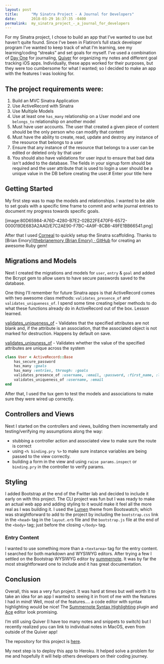 ```yaml
---
layout: post
title:      "My Sinatra Project - A Journal for Developers"
date:       2018-03-29 16:37:35 -0400
permalink:  my_sinatra_project_-_a_journal_for_developers
---
```



For my Sinatra project, I chose to build an app that I’ve wanted to use but haven’t quite found.  Since I’ve been in Flatiron’s full stack developer program I’ve wanted to keep track of what I’m learning, see my learning/coding “streaks” and set goals for myself.  I’ve used a combination of [Day One](dayoneapp.com) for journaling, [Quiver](http://happenapps.com/#quiver) for organizing my notes and different goal tracking iOS apps.   Individually, these apps worked for their purposes, but they were too cumbersome for what I wanted; so I decided to make an app with the features I was looking for.

## The project requirements were:
1. Build an MVC Sinatra Application
2. Use ActiveRecord with Sinatra
3. Use Multiple Models
4. Use at least one `has_many` relationship on a User model and one `belongs_to` relationship on another model
5. Must have user accounts. The user that created a given piece of content should be the only person who can modify that content
6. Must have the ability to create, read, update and destroy any instance of the resource that belongs to a user
7. Ensure that any instance of the resource that belongs to a user can be edited or deleted only by that user
8. You should also have validations for user input to ensure that bad data isn't added to the database. The fields in your signup form should be required and the user attribute that is used to login a user should be a unique value in the DB before creating the user.# Enter your title here


## Getting Started
My first step was to map the models and relationships.  I wanted to be able to set goals with a specific time frame to commit and write journal entries to document my progress towards specific goals.

[image:80D65984-A76D-4280-B7E2-02B22FE470F6-6572-000019DE683A2AAD/E7C2AE90-F7BC-4A9F-8CB6-49FE1BB66541.png]

After that I used [Corneal](https://github.com/thebrianemory/corneal) to quickly setup the Sinatra scaffolding.  Thanks to [Brian Emory]([thebrianemory (Brian Emory) · GitHub](https://github.com/thebrianemory) for creating an awesome Ruby gem!

## Migrations and Models
Next I created the migrations and models for `user`, `entry` & `goal` and added the Bcrypt gem to allow users to have secure passwords saved to the database.

One thing I’ll remember for future Sinatra apps is that ActiveRecord comes with two awesome class methods: `validates_presence_of` and `validates_uniqueness_of`.  I spend some time creating helper methods to do what these functions already do in ActiveRecord out of the box.  Lesson learned.

[validates_uniqueness_of](http://api.rubyonrails.org/classes/ActiveRecord/Validations/ClassMethods.html#method-i-validates_presence_of) - Validates that the specified attributes are not blank and, if the attribute is an association, that the associated object is not marked for destruction. Happens by default on save.

[validates_uniquness_of](http://api.rubyonrails.org/classes/ActiveRecord/Validations/ClassMethods.html#method-i-validates_uniqueness_of) - Validates whether the value of the specified attributes are unique across the system

```ruby
class User < ActiveRecord::Base
	has_secure_password
	has_many :goals
	has_many :entries, through: :goals
	validates_presence_of :username, :email, :password, :first_name, :last_name
	validates_uniqueness_of :username, :email
end
```

After that, I used the tux gem to test the models and associations to make sure they were wired up correctly.

## Controllers and Views
Next I started on the controllers and views, building them incrementally and testing/verifying my assumptions along the way:
* stubbing a controller action and associated view to make sure the route is correct
* using `<% binding.pry %>` to make sure instance variables are being passed to the view correctly.
* building a form in the view and using `raise params.inspect` or `binding.pry` in the controller to verify params.

## Styling
I added Bootstrap at the end of the Fwitter lab and decided to include it early on with this project.  The CLI project was fun but I was ready to make an actual web app and adding styling to it would make it feel all the more real as I was building it.  I used the [Lumen](https://bootswatch.com/lumen/) theme from Bootswatch; which was straightforward to add to the project by including the `bootstrap.css`  link in the `<head>` tag in the `layout.erb` file and the `bootstrap.js` file at the end of the `<body>` tag; just before the closing `</body>` tag.

### Entry Content
I wanted to use something more than a `<textarea>` tag for the entry content.  I searched for both markdown and WYSIWYG editors.  After trying a few I settled on the Bootstrap WYSIWYG editor by [summernote](https://summernote.org/).  It was by far the most straightforward one to include and it has great documentation.

## Conclusion
Overall, this was a very fun project.  It was hard at times but well worth it to take an idea for an app I wanted to seeing it in front of me with the features I had in mind!  Well, most of the features…. a code editor with syntax highlighting would be nice!  The [Summernote Syntax Highlighting](https://epiksel.github.io/summernote-highlight/) plugin and [Ace](https://ace.c9.io/) editor look promising.

I’m still using Quiver (I have too many notes and snippets to switch) but I recently realized you can link to individual notes in MacOS, even from outside of the Quiver app!

The repository for this project is [here](https://github.com/anthonygharvey/developer_journal).

My next step is to deploy this app to Heroku.  It helped solve a problem for me and hopefully it will help others developers on their coding journey.
